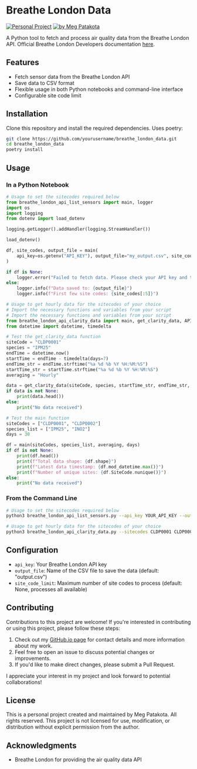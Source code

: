 # Breathe London Data
[![Personal Project](https://img.shields.io/badge/Project-Personal-green)](https://meg-patakota.github.io)
[![by Meg Patakota](https://img.shields.io/badge/by-Meg%20Patakota-blue)](https://meg-patakota.github.io)

A Python tool to fetch and process air quality data from the Breathe London API.
Official Breathe London Developers documentation [here](https://www.breathelondon.org/developers).

## Features

- Fetch sensor data from the Breathe London API
- Save data to CSV format
- Flexible usage in both Python notebooks and command-line interface
- Configurable site code limit

## Installation

Clone this repository and install the required dependencies. Uses poetry:

```bash
git clone https://github.com/yourusername/breathe_london_data.git
cd breathe_london_data
poetry install
```

## Usage

### In a Python Notebook

```python
# Usage to set the sitecodes required below
from breathe_london_api_list_sensors import main, logger
import os
import logging
from dotenv import load_dotenv

logging.getLogger().addHandler(logging.StreamHandler())

load_dotenv()

df, site_codes, output_file = main(
    api_key=os.getenv("API_KEY"), output_file="my_output.csv", site_code_limit=10
)

if df is None:
    logger.error("Failed to fetch data. Please check your API key and try again later.")
else:
    logger.info(f"Data saved to: {output_file}")
    logger.info(f"First few site codes: {site_codes[:5]}")
```

```python
# Usage to get hourly data for the sitecodes of your choice
# Import the necessary functions and variables from your script
# Import the necessary functions and variables from your script
from breathe_london_api_clarity_data import main, get_clarity_data, API_KEY
from datetime import datetime, timedelta

# Test the get_clarity_data function
siteCode = "CLDP0001"
species = "IPM25"
endTime = datetime.now()
startTime = endTime - timedelta(days=7)
endTime_str = endTime.strftime("%a %d %b %Y %H:%M:%S")
startTime_str = startTime.strftime("%a %d %b %Y %H:%M:%S")
averaging = "Hourly"

data = get_clarity_data(siteCode, species, startTime_str, endTime_str, averaging)
if data is not None:
    print(data.head())
else:
    print("No data received")

# Test the main function
siteCodes = ["CLDP0001", "CLDP0002"]
species_list = ["IPM25", "INO2"]
days = 30

df = main(siteCodes, species_list, averaging, days)
if df is not None:
    print(df.head())
    print(f"Total data shape: {df.shape}")
    print(f"Latest data timestamp: {df.mod_datetime.max()}")
    print(f"Number of unique sites: {df.SiteCode.nunique()}")
else:
    print("No data received")

```

### From the Command Line

```bash
# Usage to set the sitecodes required below
python3 breathe_london_api_list_sensors.py --api_key YOUR_API_KEY --output my_output.csv --limit 10
```
```bash
# Usage to get hourly data for the sitecodes of your choice
python3 breathe_london_api_clarity_data.py --sitecodes CLDP0001 CLDP0002 --species IPM25 INO2 --averaging Hourly --days 30
```
## Configuration

- `api_key`: Your Breathe London API key
- `output_file`: Name of the CSV file to save the data (default: "output.csv")
- `site_code_limit`: Maximum number of site codes to process (default: None, processes all available)

## Contributing

Contributions to this project are welcome! If you're interested in contributing or using this project, please follow these steps:

1. Check out my [GitHub.io page](https://meg-patakota.github.io) for contact details and more information about my work.
2. Feel free to open an issue to discuss potential changes or improvements.
3. If you'd like to make direct changes, please submit a Pull Request.

I appreciate your interest in my project and look forward to potential collaborations!

## License

This is a personal project created and maintained by Meg Patakota. All rights reserved. This project is not licensed for use, modification, or distribution without explicit permission from the author.

## Acknowledgments

- Breathe London for providing the air quality data API
<!-- - [Add any other acknowledgments here] -->